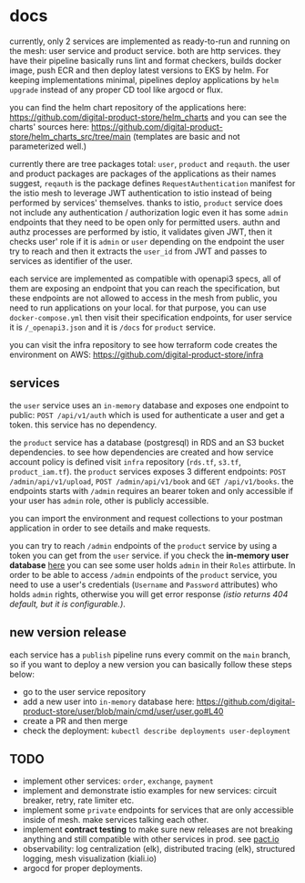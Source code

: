 # docs

currently, only 2 services are implemented as ready-to-run and running on the mesh: user service and product service. both are http services. they have their pipeline basically runs lint and format checkers, builds docker image, push ECR and then deploy latest versions to EKS by helm. For keeping implementations minimal, pipelines deploy applications by `helm upgrade` instead of any proper CD tool like argocd or flux.

you can find the helm chart repository of the applications here: https://github.com/digital-product-store/helm_charts and you can see the charts' sources here: https://github.com/digital-product-store/helm_charts_src/tree/main (templates are basic and not parameterized well.)

currently there are tree packages total: `user`, `product` and `reqauth`. the user and product packages are packages of the applications as their names suggest, `reqauth` is the package defines `RequestAuthentication` manifest for the istio mesh to leverage JWT authentication to istio instead of being performed by services' themselves. thanks to istio, `product` service does not include any authentication / authorization logic even it has some `admin` endpoints that they need to be open only for permitted users. authn and authz processes are performed by istio, it validates given JWT, then it checks user' role if it is `admin` or `user` depending on the endpoint the user try to reach and then it extracts the `user_id` from JWT and passes to services as identifier of the user.

each service are implemented as compatible with openapi3 specs, all of them are exposing an endpoint that you can reach the specification, but these endpoints are not allowed to access in the mesh from public, you need to run applications on your local. for that purpose, you can use `docker-compose.yml` then visit their specification endpoints, for user service it is `/_openapi3.json` and it is `/docs` for `product` service.

you can visit the infra repository to see how terraform code creates the environment on AWS: https://github.com/digital-product-store/infra

## services

the `user` service uses an `in-memory` database and exposes one endpoint to public: `POST /api/v1/auth` which is used for authenticate a user and get a token. this service has no dependency.

the `product` service has a database (postgresql) in RDS and an S3 bucket dependencies. to see how dependencies are created and how service account policy is defined visit `infra` repository (`rds.tf`, `s3.tf`, `product_iam.tf`). the `product` services exposes 3 different endpoints: `POST /admin/api/v1/upload`, `POST /admin/api/v1/book` and `GET /api/v1/books`. the endpoints starts with `/admin` requires an bearer token and only accessible if your user has `admin` role, other is publicly accessible.

you can import the environment and request collections to your postman application in order to see details and make requests.

you can try to reach `/admin` endpoints of the `product` service by using a token you can get from the `user` service. if you check the **in-memory user database** [here](https://github.com/digital-product-store/user/blob/main/cmd/user/user.go#L40) you can see some user holds `admin` in their `Roles` attirbute. In order to be able to access `/admin` endpoints of the `product` service, you need to use a user's credentials (`Username` and `Password` attributes) who holds `admin` rights, otherwise you will get error response *(istio returns 404 default, but it is configurable.)*.

## new version release

each service has a `publish` pipeline runs every commit on the `main` branch, so if you want to deploy a new version you can basically follow these steps below:
- go to the user service repository
- add a new user into `in-memory` database here: https://github.com/digital-product-store/user/blob/main/cmd/user/user.go#L40
- create a PR and then merge
- check the deployment: `kubectl describe deployments user-deployment`

## TODO

- implement other services: `order`, `exchange`, `payment`
- implement and demonstrate istio examples for new services: circuit breaker, retry, rate limiter etc.
- implement some `private` endpoints for services that are only accessible inside of mesh. make services talking each other.
- implement **contract testing** to make sure new releases are not breaking anything and still compatible with other services in prod. see [pact.io](https://pact.io)
- observability: log centralization (elk), distributed tracing (elk), structured logging, mesh visualization (kiali.io)
- argocd for proper deployments.
